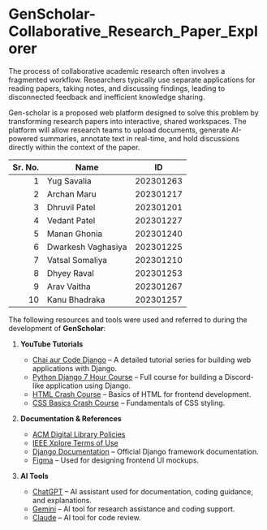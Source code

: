 # GenScholar-Collaborative_Research_Paper_Explorer

The process of collaborative academic research often involves a fragmented workflow.
Researchers typically use separate applications for reading papers, taking notes, and
discussing findings, leading to disconnected feedback and inefficient knowledge
sharing.<br>

Gen-scholar is a proposed web platform designed to solve this problem by transforming
research papers into interactive, shared workspaces. The platform will allow research
teams to upload documents, generate AI-powered summaries, annotate text in
real-time, and hold discussions directly within the context of the paper.

| Sr. No. | Name               | ID         |
|--------:|------------------|------------|
| 1       | Yug Savalia       | 202301263  |
| 2       | Archan Maru       | 202301217  |
| 3       | Dhruvil Patel     | 202301201  |
| 4       | Vedant Patel      | 202301227  |
| 5       | Manan Ghonia      | 202301240  |
| 6       | Dwarkesh Vaghasiya| 202301225  |
| 7       | Vatsal Somaliya   | 202301210  |
| 8       | Dhyey Raval       | 202301253  |
| 9       | Arav Vaitha       | 202301267  |
| 10      | Kanu Bhadraka     | 202301257  |

The following resources and tools were used and referred to during the development of **GenScholar**:

1. **YouTube Tutorials**  
   - [Chai aur Code Django](https://www.youtube.com/results?search_query=chai+aur+code+django) – A detailed tutorial series for building web applications with Django.  
   - [Python Django 7 Hour Course](https://youtu.be/PtQiiknWUcl?si=e4WlPghotRMtyahj) – Full course for building a Discord-like application using Django.  
   - [HTML Crash Course](https://youtu.be/mbeT8mpmtHA) – Basics of HTML for frontend development.  
   - [CSS Basics Crash Course](https://youtu.be/D3iEE29ZXRM) – Fundamentals of CSS styling.

2. **Documentation & References**  
   - [ACM Digital Library Policies](https://libraries.acm.org/digital-library/policies)  
   - [IEEE Xplore Terms of Use](https://ieeexplore.ieee.org/Xplorehelp/overview-of-ieee-xplore/terms-of-use)  
   - [Django Documentation](https://docs.djangoproject.com/en/5.2/) – Official Django framework documentation.  
   - [Figma](https://www.figma.com/) – Used for designing frontend UI mockups.  

3. **AI Tools**  
   - [ChatGPT](https://chat.openai.com/) – AI assistant used for documentation, coding guidance, and explanations.  
   - [Gemini](https://gemini.com/) – AI tool for research assistance and coding support.  
   - [Claude](https://www.anthropic.com/) – AI tool for code review.

   
